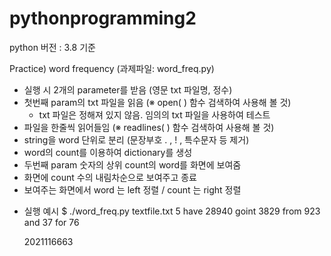 # pythonprogramming2
<Python Programming>  python 버전 : 3.8 기준

Practice) word frequency (과제파일: word_freq.py)
   - 실행 시 2개의 parameter를 받음 (영문 txt 파일명, 정수) 
   - 첫번째 param의 txt 파일을 읽음 (※ open( ) 함수 검색하여 사용해 볼 것)
     * txt 파일은 정해져 있지 않음. 임의의 txt 파일을 사용하여 테스트
   - 파일을 한줄씩 읽어들임 (※ readlines( ) 함수 검색하여 사용해 볼 것)
   - string을 word 단위로 분리 (문장부호 . , ! , 특수문자 등 제거)
   - word의 count를 이용하여 dictionary를 생성
   - 두번째 param 숫자의 상위 count의 word를 화면에 보여줌
   - 화면에 count 수의 내림차순으로 보여주고 종료
   - 보여주는 화면에서 word 는 left 정렬 / count 는 right 정렬
* 실행 예시
$ ./word_freq.py textfile.txt 5
have      28940
goint       3829
from          923
and              37
for               76

   2021116663 
